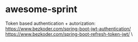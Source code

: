 # awesome-sprint

Token based authentication + autorization:\
https://www.bezkoder.com/spring-boot-jwt-authentication/ \
https://www.bezkoder.com/spring-boot-refresh-token-jwt/ \

